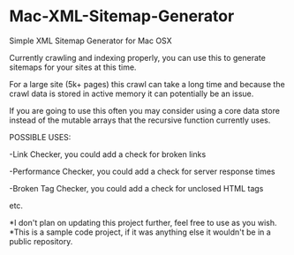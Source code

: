Mac-XML-Sitemap-Generator
=========================

Simple XML Sitemap Generator for Mac OSX

Currently crawling and indexing properly, you can use this to generate sitemaps for your sites at this time.

For a large site (5k+ pages) this crawl can take a long time and because the crawl data is stored in active memory it can potentially be an issue.

If you are going to use this often you may consider using a core data store instead of the mutable arrays that the recursive function currently uses.


POSSIBLE USES:

-Link Checker, you could add a check for broken links

-Performance Checker, you could add a check for server response times

-Broken Tag Checker, you could add a check for unclosed HTML tags

etc.

*I don't plan on updating this project further, feel free to use as you wish.
*This is a sample code project, if it was anything else it wouldn't be in a public repository.